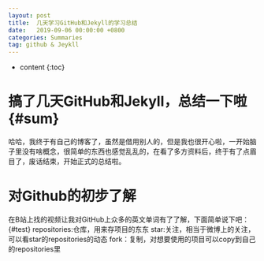 ```yaml
---
layout: post
title:  几天学习GitHub和Jekyll的学习总结
date:   2019-09-06 00:00:00 +0800
categories: Summaries
tag: github & Jeykll
---
```


* content
{:toc}


搞了几天GitHub和Jekyll，总结一下啦			{#sum}
====================================

哈哈，我终于有自己的博客了，虽然是借用别人的，但是我也很开心啦，一开始脑子里没有啥概念，很简单的东西也感觉乱乱的，在看了多方资料后，终于有了点眉目了，废话结束，开始正式的总结啦。



对Github的初步了解     
====================================

在B站上找的视频让我对GitHub上众多的英文单词有了了解，下面简单说下吧：{#test}
repositories:仓库，用来存项目的东东
star:关注，相当于微博上的关注，可以看star的repositories的动态
fork：复制，对想要使用的项目可以copy到自己的repositories里

